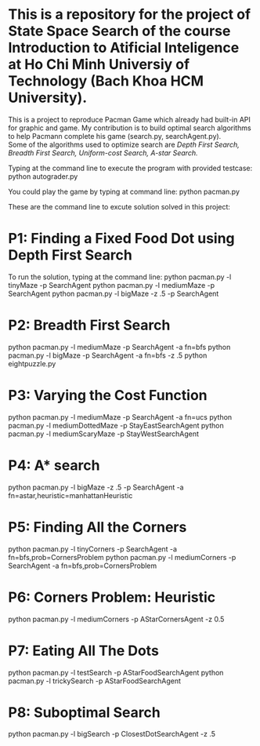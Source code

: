 # This is a repository for the project of State Space Search of the course Introduction to Atificial Inteligence at Ho Chi Minh Universiy of Technology (Bach Khoa HCM University).

This is a project to reproduce Pacman Game which already had built-in API for graphic and game. My contribution is to build optimal search algorithms to help Pacmann complete his game (search.py, searchAgent.py). <br>
Some of the algorithms used to optimize search are *Depth First Search, Breadth First Search, Uniform-cost Search, A-star Search.*

Typing at the command line to execute the program with provided testcase: 
python autograder.py

You could play the game by typing at command line:
python pacman.py

These are the command line to excute solution solved in this project:
# P1: Finding a Fixed Food Dot using Depth First Search
To run the solution, typing at the command line:
python pacman.py -l tinyMaze -p SearchAgent
python pacman.py -l mediumMaze -p SearchAgent
python pacman.py -l bigMaze -z .5 -p SearchAgent

# P2: Breadth First Search
python pacman.py -l mediumMaze -p SearchAgent -a fn=bfs
python pacman.py -l bigMaze -p SearchAgent -a fn=bfs -z .5
python eightpuzzle.py

# P3: Varying the Cost Function
python pacman.py -l mediumMaze -p SearchAgent -a fn=ucs
python pacman.py -l mediumDottedMaze -p StayEastSearchAgent
python pacman.py -l mediumScaryMaze -p StayWestSearchAgent

# P4: A* search
python pacman.py -l bigMaze -z .5 -p SearchAgent -a fn=astar,heuristic=manhattanHeuristic

# P5: Finding All the Corners
python pacman.py -l tinyCorners -p SearchAgent -a fn=bfs,prob=CornersProblem
python pacman.py -l mediumCorners -p SearchAgent -a fn=bfs,prob=CornersProblem

# P6: Corners Problem: Heuristic
python pacman.py -l mediumCorners -p AStarCornersAgent -z 0.5

# P7: Eating All The Dots
python pacman.py -l testSearch -p AStarFoodSearchAgent
python pacman.py -l trickySearch -p AStarFoodSearchAgent

# P8: Suboptimal Search
python pacman.py -l bigSearch -p ClosestDotSearchAgent -z .5
